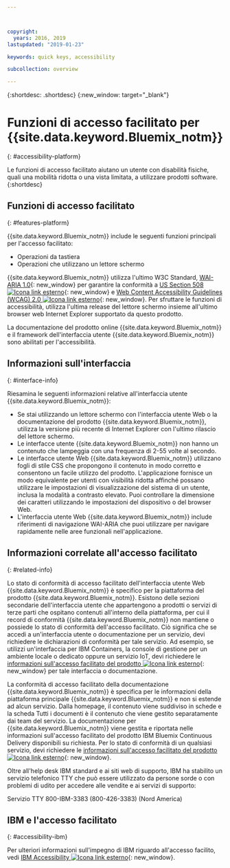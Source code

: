 ```yaml
---



copyright:
  years: 2016, 2019
lastupdated: "2019-01-23"

keywords: quick keys, accessibility

subcollection: overview

---
```


{:shortdesc: .shortdesc}
{:new_window: target="_blank"}

# Funzioni di accesso facilitato per {{site.data.keyword.Bluemix_notm}}
{: #accessibility-platform}

Le funzioni di accesso facilitato aiutano un utente con disabilità fisiche, quali una mobilità ridotta o una vista limitata, a utilizzare prodotti software.
{:shortdesc}

## Funzioni di accesso facilitato
{: #features-platform}

{{site.data.keyword.Bluemix_notm}} include le seguenti funzioni principali per l'accesso facilitato:

* Operazioni da tastiera
* Operazioni che utilizzano un lettore schermo

{{site.data.keyword.Bluemix_notm}} utilizza l'ultimo W3C Standard, [WAI-ARIA 1.0](http://www.w3.org/TR/wai-aria/){: new_window} per garantire la conformità a [US Section 508 ![Icona link esterno](../../icons/launch-glyph.svg "Icona link esterno")](https://www.access-board.gov/guidelines-and-standards/communications-and-it/about-the-section-508-standards/section-508-standards){: new_window} e [Web Content Accessibility Guidelines (WCAG) 2.0 ![Icona link esterno](../../icons/launch-glyph.svg "Icona link esterno")](http://www.w3.org/TR/WCAG20/){: new_window}. Per sfruttare le funzioni di accessibilità, utilizza l'ultima release del lettore schermo insieme all'ultimo browser web Internet Explorer supportato da questo prodotto.

La documentazione del prodotto online {{site.data.keyword.Bluemix_notm}} e il framework dell'interfaccia utente {{site.data.keyword.Bluemix_notm}} sono abilitati per l'accessibilità. 


## Informazioni sull'interfaccia
{: #interface-info}
 
Riesamina le seguenti informazioni relative all'interfaccia utente {{site.data.keyword.Bluemix_notm}}:

* Se stai utilizzando un lettore schermo con l'interfaccia utente Web o la documentazione del prodotto {{site.data.keyword.Bluemix_notm}}, utilizza la versione più recente di Internet Explorer con l'ultimo rilascio del lettore schermo. 
* Le interfacce utente {{site.data.keyword.Bluemix_notm}} non hanno un contenuto che lampeggia con una frequenza di 2-55 volte al secondo.
* Le interfacce utente Web {{site.data.keyword.Bluemix_notm}} utilizzano fogli di stile CSS che propongono il contenuto in modo corretto e consentono un facile utilizzo del prodotto. L'applicazione fornisce un modo equivalente per utenti con visibilità ridotta affinché possano utilizzare le impostazioni di visualizzazione del sistema di un utente, inclusa la modalità a contrasto elevato. Puoi controllare la dimensione dei caratteri utilizzando le impostazioni del dispositivo o del browser Web.
* L'interfaccia utente Web {{site.data.keyword.Bluemix_notm}} include riferimenti di navigazione WAI-ARIA che puoi utilizzare per navigare rapidamente nelle aree funzionali nell'applicazione.


## Informazioni correlate all'accesso facilitato
{: #related-info}

Lo stato di conformità di accesso facilitato dell'interfaccia utente Web {{site.data.keyword.Bluemix_notm}} è specifico per la piattaforma del prodotto {{site.data.keyword.Bluemix_notm}}. Esistono delle sezioni secondarie dell'interfaccia utente che appartengono a prodotti o servizi di terze parti che ospitano contenuti all'interno della piattaforma, per cui il record di conformità {{site.data.keyword.Bluemix_notm}} non mantiene o possiede lo stato di conformità dell'accesso facilitato. Ciò significa che se accedi a un'interfaccia utente o documentazione per un servizio, devi richiedere le dichiarazioni di conformità per tale servizio. Ad esempio, se utilizzi un'interfaccia per IBM Containers, la console di gestione per un ambiente locale o dedicato oppure un servizio IoT, devi richiedere le [informazioni sull'accesso facilitato del prodotto ![Icona link esterno](../../icons/launch-glyph.svg "Icona link esterno")](https://able.ibm.com/request/){: new_window} per tale interfaccia o documentazione.

La conformità di accesso facilitato della documentazione {{site.data.keyword.Bluemix_notm}} è specifica per le informazioni della piattaforma principale {{site.data.keyword.Bluemix_notm}} e non si estende ad alcun servizio. Dalla homepage, il contenuto viene suddiviso in schede e la scheda Tutti i documenti è il contenuto che viene gestito separatamente dai team del servizio. La documentazione per {{site.data.keyword.Bluemix_notm}} viene gestita e riportata nelle informazioni sull'accesso facilitato del prodotto IBM Bluemix Continuous Delivery disponibili su richiesta. Per lo stato di conformità di un qualsiasi servizio, devi richiedere le [informazioni sull'accesso facilitato del prodotto ![Icona link esterno](../../icons/launch-glyph.svg "Icona link esterno")](https://able.ibm.com/request/){: new_window}.

Oltre all'help desk IBM standard e ai siti web di supporto, IBM ha stabilito un servizio telefonico TTY che può essere utilizzato da persone sorde o con problemi di udito per accedere alle vendite e ai servizi di supporto:

Servizio TTY
800-IBM-3383 (800-426-3383)
(Nord America)

## IBM e l'accesso facilitato
{: #accessibility-ibm}

Per ulteriori informazioni sull'impegno di IBM riguardo all'accesso facilito, vedi [IBM Accessibility ![Icona link esterno](../../icons/launch-glyph.svg "Icona link esterno")](http://www.ibm.com/able){: new_window}.
